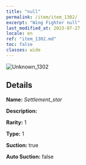 ```yaml
---
title: "null"
permalink: /item/item_1302/
excerpt: "Wing Fighter null"
last_modified_at: 2023-07-27
locale: en
ref: "item_1302.md"
toc: false
classes: wide
---
```



 ![Unknown_1302](/images/item/Settlement_star_p.png)



## Details

 **Name:** *Settlement_star* 

 **Description:** 

 **Rarity:** 1 

 **Type:** 1 

 **Suction:** true 

 **Auto Suction:** false 


